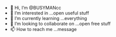 - 👋 Hi, I’m @BUSYMANcc
- 👀 I’m interested in ...open useful stuff
- 🌱 I’m currently learning ...everything
- 💞️ I’m looking to collaborate on ...open free stuff
- 📫 How to reach me ...message

<!---
BUSYMANcc/BUSYMANcc is a ✨ special ✨ repository because its `README.md` (this file) appears on your GitHub profile.
You can click the Preview link to take a look at your changes.
--->
